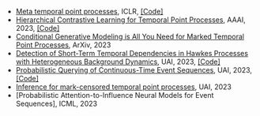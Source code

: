 * [Meta temporal point processes](https://openreview.net/pdf?id=QZfdDpTX1uM), ICLR, [\[Code\]](https://github.com/BorealisAI/meta-tpp)
* [Hierarchical Contrastive Learning for Temporal Point Processes](https://ojs.aaai.org/index.php/AAAI/article/view/26211), AAAI, 2023, [\[Code\]](https://github.com/qingmeiwangdaily/HCL_TPP)
* [Conditional Generative Modeling is All You Need for Marked Temporal Point Processes](https://arxiv.org/pdf/2305.12569.pdf), ArXiv, 2023
* [Detection of Short-Term Temporal Dependencies in Hawkes Processes with Heterogeneous Background Dynamics](https://proceedings.mlr.press/v216/chen23g/chen23g.pdf), UAI, 2023, [\[Code\]](https://github.com/AlbertYuChen/point_process_coupling_public)
* [Probabilistic Querying of Continuous-Time Event Sequences](https://proceedings.mlr.press/v206/boyd23a/boyd23a.pdf), UAI, 2023,  [\[Code\]](https://github.com/ajboyd2/point_process_queries)
* [Inference for mark-censored temporal point processes](https://proceedings.mlr.press/v216/boyd23a/boyd23a.pdf), UAI, 2023
* [Probabilistic Attention-to-Influence Neural Models for Event Sequences], ICML, 2023
